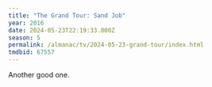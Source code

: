 ```yaml
---
title: "The Grand Tour: Sand Job"
year: 2016
date: 2024-05-23T22:19:33.000Z
season: 5
permalink: /almanac/tv/2024-05-23-grand-tour/index.html
tmdbid: 67557
---
```


Another good one.